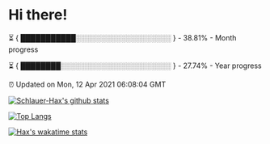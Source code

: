 # Hi there!

⏳ { ███████████░░░░░░░░░░░░░░░░░░░ } - 38.81% - Month progress

⏳ { ████████░░░░░░░░░░░░░░░░░░░░░░ } - 27.74% - Year progress

⏰ Updated on Mon, 12 Apr 2021 06:08:04 GMT


[![Schlauer-Hax's github stats](https://github-readme-stats.vercel.app/api?username=Schlauer-Hax&show_icons=true&theme=dark&count_private=true)](https://github.com/Schlauer-Hax)


[![Top Langs](https://github-readme-stats.vercel.app/api/top-langs/?username=Schlauer-Hax&layout=compact&theme=dark)](https://github.com/Schlauer-Hax?tab=repositories)


[![Hax's wakatime stats](https://github-readme-stats.vercel.app/api/wakatime?username=Hax&theme=dark)](https://wakatime.com/@Hax)

